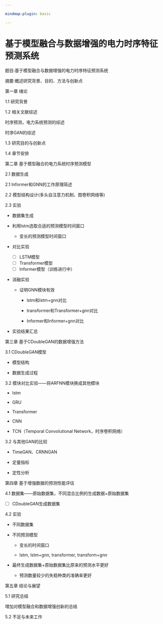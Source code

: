 ```yaml
---

mindmap-plugin: basic

---
```

# 基于模型融合与数据增强的电力时序特征预测系统

题目:基于模型融合与数据增强的电力时序特征预测系统

摘要:概述研究背景、目的、方法与创新点

第一章 绪论

1.1 研究背景

1.2 相关文献综述

时序预测，电力系统预测的综述

时序GAN的综述

1.3 研究目的与创新点

1.4 章节安排

第二章 基于模型融合的电力系统时序预测模型

2.1 数据生成

2.1 Informer和GNN的工作原理简述

2.2 模型结构设计(多头自注意力机制、图卷积网络等)

2.3 实验

- 数据集生成
    
- 利用lstm选取合适的预测模型时间窗口
    
    - 变长的预测模型时间窗口
        
- 对比实验
    
    - [ ]  LSTM模型
    - [ ]  Transformer模型
    - [ ]  Informer模型（训练进行中）
- 消融实验
    
    - 证明GNN模块有效
        
        - lstm和lstm+gnn对比
            
        - transformer和Transformer+gnn对比
            
        - Informer和Informer+gnn对比
            
- 实验结果汇总
    

第三章 基于CDoubleGAN的数据增强方法

3.1 CDoubleGAN模型

- 模型结构
    
- 数据生成过程
    

3.2 模块对比实验——将ARFNN模块换成其他模块

- lstm
    
- GRU
    
- Transformer
    
- CNN
    
- TCN（Temporal Convolutional Network，时序卷积网络）
    

3.2 与其他GAN的比较

- TimeGAN、CRNNGAN
    
- 定量指标
    
- 定性分析
    

第四章 基于增强数据的预测性能评估

4.1 数据集——原始数据集，不同混合比例的生成数据+原始数据集

- [ ]  CDoubleGAN生成数据集

4.2 实验

- 不同数据集
    
- 不同预测模型
    
    - 变长的时间窗口
        
    - lstm, lstm+gnn, transformer, transform+gnn
        
- 最终生成数据集+原始数据集比原来的预测水平更好
    
    - 预测数量较少的失稳种类的准确率更好
        

第五章 结论与展望

5.1 研究总结

增加对模型融合和数据增强创新的总结

5.2 不足与未来工作
